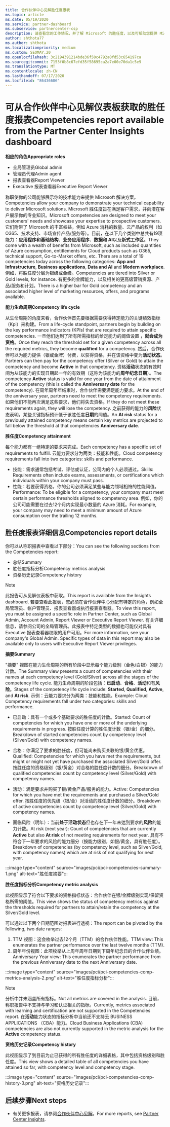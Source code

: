 ```yaml
---
title: 合作伙伴中心见解胜任度报表
ms.topic: article
ms.date: 05/19/2020
ms.service: partner-dashboard
ms.subservice: partnercenter-csp
description: 请查看您的工作情况，并了解 Microsoft 的胜任度，以及可帮助您提供 Microsoft 解决方案的服务。
author: shthota77
ms.author: shthota
ms.localizationpriority: medium
ms.custom: SEOMAY.20
ms.openlocfilehash: 3c2194391214bde36f50c4792a0fd53c654197ca
ms.sourcegitcommit: 7153f0b8c67efd35f58695ca2a7e00e70da1c5e9
ms.translationtype: MT
ms.contentlocale: zh-CN
ms.lasthandoff: 07/17/2020
ms.locfileid: "86436686"
---
```

# <a name="competencies-report-available-from-the-partner-center-insights-dashboard"></a><span data-ttu-id="2c392-103">可从合作伙伴中心见解仪表板获取的胜任度报表</span><span class="sxs-lookup"><span data-stu-id="2c392-103">Competencies report available from the Partner Center Insights dashboard</span></span>

<span data-ttu-id="2c392-104">**相应的角色**</span><span class="sxs-lookup"><span data-stu-id="2c392-104">**Appropriate roles**</span></span>
- <span data-ttu-id="2c392-105">全局管理员</span><span class="sxs-lookup"><span data-stu-id="2c392-105">Global admin</span></span>
- <span data-ttu-id="2c392-106">管理员代理</span><span class="sxs-lookup"><span data-stu-id="2c392-106">Admin agent</span></span>
- <span data-ttu-id="2c392-107">报表查看器</span><span class="sxs-lookup"><span data-stu-id="2c392-107">Report Viewer</span></span>
- <span data-ttu-id="2c392-108">Executive 报表查看器</span><span class="sxs-lookup"><span data-stu-id="2c392-108">Executive Report Viewer</span></span>

<span data-ttu-id="2c392-109">称职使你的公司能够展示你的技术能力来提供 Microsoft 解决方案。</span><span class="sxs-lookup"><span data-stu-id="2c392-109">Competencies allow your company to demonstrate your technical capability to deliver Microsoft solutions.</span></span> <span data-ttu-id="2c392-110">Microsoft 胜任度旨在满足客户需求，并向潜在客户展示你的专业知识。</span><span class="sxs-lookup"><span data-stu-id="2c392-110">Microsoft competencies are designed to meet your customers' needs and showcase your expertise to prospective customers.</span></span> <span data-ttu-id="2c392-111">它们附带了 Microsoft 的丰富权益，例如 Azure 消耗的数量、云产品的权利（如 O365、技术支持、市场宣传产品/服务等）。目前，在以下几个类别中总共有19项能力：**应用程序和基础结构**、**业务应用程序**、**数据和 AI**以及**新式工作区**。</span><span class="sxs-lookup"><span data-stu-id="2c392-111">They come with a wealth of benefits from Microsoft, such as included quantities of Azure consumption, entitlements for Cloud products such as O365, technical support, Go-to-Market offers, etc. There are a total of 19 competencies today across the following categories: **App and Infrastructure**, **Business applications**, **Data and AI** and **Modern workplace**.</span></span> <span data-ttu-id="2c392-112">例如，将胜任度分层为银级或金级。</span><span class="sxs-lookup"><span data-stu-id="2c392-112">Competencies are tiered into Silver or Gold levels, for instance.</span></span> <span data-ttu-id="2c392-113">有更多的金牌能力，以及相关的更高级营销资源、产品/服务和计划。</span><span class="sxs-lookup"><span data-stu-id="2c392-113">There is a higher bar for Gold competency and an associated higher level of marketing resources, offers, and programs available.</span></span>  

<span data-ttu-id="2c392-114">**能力生命周期**</span><span class="sxs-lookup"><span data-stu-id="2c392-114">**Competency life cycle**</span></span>

<span data-ttu-id="2c392-115">从生命周期的角度来看，合作伙伴首先要根据需要获得特定能力的关键绩效指标（Kpi）来构建。</span><span class="sxs-lookup"><span data-stu-id="2c392-115">From a life-cycle standpoint, partners begin by building on the key performance indicators (KPIs) that are required to attain specific competencies.</span></span> <span data-ttu-id="2c392-116">一旦他们达到了所有所需指标的给定能力的阈值设置 **，就会成为资格**。</span><span class="sxs-lookup"><span data-stu-id="2c392-116">Once they reach the threshold set for a given competency across all the required metrics, they become **qualified** for a competency.</span></span> <span data-ttu-id="2c392-117">然后，合作伙伴可以为能力提供（银或金牌）付费，以获得资格，并在该资格中变为**活动状态**。</span><span class="sxs-lookup"><span data-stu-id="2c392-117">Partners can then pay for the competency offer (Silver or Gold) to attain the competency and become **Active** in that competency.</span></span> <span data-ttu-id="2c392-118">资格**活动**状态的有效时间为从该能力的实现日期起一年的有效期（这称为该能力的**周年纪念日期**）。</span><span class="sxs-lookup"><span data-stu-id="2c392-118">The competency **Active** status is valid for one year from the date of attainment of the competency (this is called the **Anniversary date** for the competency).</span></span> <span data-ttu-id="2c392-119">在周年周年年结束时，合作伙伴需要满足能力要求。</span><span class="sxs-lookup"><span data-stu-id="2c392-119">At the end of the anniversary year, partners need to meet the competency requirements.</span></span> <span data-ttu-id="2c392-120">如果他们不能再次满足这些要求，他们将失去资格。</span><span class="sxs-lookup"><span data-stu-id="2c392-120">If they do not meet these requirements again, they will lose the competency.</span></span> <span data-ttu-id="2c392-121">之前获得的能力的**风险**状态表明，某些关键指标预计低于该胜任度**日期**的阈值。</span><span class="sxs-lookup"><span data-stu-id="2c392-121">An **At risk** status for a previously attained competency means certain key metrics are projected to fall below the threshold at that competencies **Anniversary date**.</span></span>

<span data-ttu-id="2c392-122">**胜任度**</span><span class="sxs-lookup"><span data-stu-id="2c392-122">**Competency attainment**</span></span>

<span data-ttu-id="2c392-123">每个能力都有一组特定的要求来完成。</span><span class="sxs-lookup"><span data-stu-id="2c392-123">Each competency has a specific set of requirements to fulfill.</span></span> <span data-ttu-id="2c392-124">云能力要求分为两类：技能和性能。</span><span class="sxs-lookup"><span data-stu-id="2c392-124">Cloud competency requirements fall into two categories: skills and performance.</span></span>

- <span data-ttu-id="2c392-125">技能：需求通常包括考试、评估或认证，公司内的个人必须通过。</span><span class="sxs-lookup"><span data-stu-id="2c392-125">Skills: Requirements often include exams, assessments, or certifications which individuals within your company must pass.</span></span>
- <span data-ttu-id="2c392-126">性能：若要获得资格，你的公司必须满足某些与能力领域相符的性能阈值。</span><span class="sxs-lookup"><span data-stu-id="2c392-126">Performance: To be eligible for a competency, your company must meet certain performance thresholds aligned to competency area.</span></span> <span data-ttu-id="2c392-127">例如，你的公司可能需要在过去12个月内实现最小数量的 Azure 消耗。</span><span class="sxs-lookup"><span data-stu-id="2c392-127">For example, your company may need to meet a minimum amount of Azure consumption over the trailing 12 months.</span></span>

## <a name="competencies-report-details"></a><span data-ttu-id="2c392-128">胜任度报表详细信息</span><span class="sxs-lookup"><span data-stu-id="2c392-128">Competencies report details</span></span>

<span data-ttu-id="2c392-129">你可以从称职报表中查看以下部分：</span><span class="sxs-lookup"><span data-stu-id="2c392-129">You can see the following sections from the Competencies report:</span></span>

- <span data-ttu-id="2c392-130">总结</span><span class="sxs-lookup"><span data-stu-id="2c392-130">Summary</span></span>
- <span data-ttu-id="2c392-131">胜任度指标分析</span><span class="sxs-lookup"><span data-stu-id="2c392-131">Competency metrics analysis</span></span>
- <span data-ttu-id="2c392-132">资格历史记录</span><span class="sxs-lookup"><span data-stu-id="2c392-132">Competency history</span></span>

 > [!NOTE]
 > <span data-ttu-id="2c392-133">此报告可从见解仪表板中获取。</span><span class="sxs-lookup"><span data-stu-id="2c392-133">This report is available from the Insights dashboard.</span></span> <span data-ttu-id="2c392-134">若要查看此报表，您必须在合作伙伴中心分配有特定的角色，例如全局管理员、帐户管理员、报表查看器或执行报表查看器。</span><span class="sxs-lookup"><span data-stu-id="2c392-134">To view this report, you must be assigned a specific role in Partner Center, such as Global Admin, Account Admin, Report Viewer or Executive Report Viewer.</span></span> <span data-ttu-id="2c392-135">有关详细信息，请参阅公司的全局管理员。此报表中特定类型的数据也可能仅对具有 Executive 报表查看器权限的用户可用。</span><span class="sxs-lookup"><span data-stu-id="2c392-135">For more information, see your company's Global Admin. Specific types of data in this report may also be available only to users with Executive Report Viewer privileges.</span></span>

<span data-ttu-id="2c392-136">**摘要**</span><span class="sxs-lookup"><span data-stu-id="2c392-136">**Summary**</span></span>

<span data-ttu-id="2c392-137">"摘要" 视图在能力生命周期的所有阶段中显示每个能力级别（金色/白银）的能力计数。</span><span class="sxs-lookup"><span data-stu-id="2c392-137">The Summary view presents a count of competencies with their names at each competency level (Gold/Silver) across all the stages of the competency life cycle.</span></span> <span data-ttu-id="2c392-138">能力生命周期的阶段包括：**已启动**、**合格**、**活动**和有**风险**。</span><span class="sxs-lookup"><span data-stu-id="2c392-138">Stages of the competency life cycle include: **Started**, **Qualified**, **Active**, and **At risk**.</span></span> <span data-ttu-id="2c392-139">示例：云能力要求分为两类：技能和性能。</span><span class="sxs-lookup"><span data-stu-id="2c392-139">Example: Cloud Competency requirements fall under two categories: skills and performance.</span></span>

- <span data-ttu-id="2c392-140">已启动：具有一个或多个基础要求的胜任度的计数。</span><span class="sxs-lookup"><span data-stu-id="2c392-140">Started: Count of competencies for which you have one or more of the underlying requirements in progress.</span></span>
<span data-ttu-id="2c392-141">按胜任度计算的胜任度计数（银/金）的细分。</span><span class="sxs-lookup"><span data-stu-id="2c392-141">Breakdown of started competencies count by competency level (Silver/Gold) with competency names.</span></span>

- <span data-ttu-id="2c392-142">合格：你满足了要求的胜任度，但可能尚未购买关联的银/黄金优惠。</span><span class="sxs-lookup"><span data-stu-id="2c392-142">Qualified: Competencies for which you have met the requirements, but might or might not yet have purchased the associated Silver/Gold offer.</span></span> <span data-ttu-id="2c392-143">按胜任度的资格级别（银/黄金）对合格的胜任度计数的细分。</span><span class="sxs-lookup"><span data-stu-id="2c392-143">Breakdown of qualified competencies count by competency level (Silver/Gold) with competency names.</span></span>

- <span data-ttu-id="2c392-144">活动：满足要求并购买了银/黄金产品/服务的能力。</span><span class="sxs-lookup"><span data-stu-id="2c392-144">Active: Competencies for which you have met the requirements and purchased a Silver/Gold offer.</span></span> <span data-ttu-id="2c392-145">按胜任度的优先级（银/金）对活动的胜任度计数的细分。</span><span class="sxs-lookup"><span data-stu-id="2c392-145">Breakdown of active competencies count by competency level (Silver/Gold) with competency names.</span></span>

- <span data-ttu-id="2c392-146">面临风险（明年）：当前**处于活动状态**但也存在下一年未达到要求的**风险**的能力计数。</span><span class="sxs-lookup"><span data-stu-id="2c392-146">At risk (next year): Count of competencies that are currently **Active** but also **At risk** of not meeting requirements for next year.</span></span>
<span data-ttu-id="2c392-147">具有不符合下一年要求的风险的能力细分（按能力级别，如银/黄金，具有胜任度）。</span><span class="sxs-lookup"><span data-stu-id="2c392-147">Breakdown of competencies (by competency level, such as Silver/Gold, with competency names) which are at risk of not qualifying for next year.</span></span>

:::image type="content" source="images/pci/pci-competencies-summary-1.png" alt-text="胜任度摘要":::

<span data-ttu-id="2c392-149">**胜任度指标分析**</span><span class="sxs-lookup"><span data-stu-id="2c392-149">**Competency metric analysis**</span></span>

<span data-ttu-id="2c392-150">此视图显示了符合以下要求的资格指标状态：合作伙伴在银/金牌级别实现/保留资格所需的阈值。</span><span class="sxs-lookup"><span data-stu-id="2c392-150">This view shows the status of competency metrics against the thresholds required for partners to attain/retain the competency at the Silver/Gold level.</span></span> 

<span data-ttu-id="2c392-151">可以通过以下两个日期范围对报表进行透视：</span><span class="sxs-lookup"><span data-stu-id="2c392-151">The report can be pivoted by the following, two date ranges:</span></span>

1. <span data-ttu-id="2c392-152">TTM 视图：这会枚举过去12个月（TTM）的合作伙伴性能。</span><span class="sxs-lookup"><span data-stu-id="2c392-152">TTM view: This enumerates the partner performance over the last twelve months (TTM).</span></span>
2. <span data-ttu-id="2c392-153">周年年份视图：此项枚举从上周年周年日期到下周年纪念日的合作伙伴业绩。</span><span class="sxs-lookup"><span data-stu-id="2c392-153">Anniversary Year view: This enumerates the partner performance from the previous Anniversary date to the next Anniversary date.</span></span>

:::image type="content" source="images/pci/pci-competencies-comp-metrics-analysis-2.png" alt-text="胜任度指标分析":::

> [!NOTE]
 > <span data-ttu-id="2c392-155">分析中并未涵盖所有指标。</span><span class="sxs-lookup"><span data-stu-id="2c392-155">Not all metrics are covered in the analysis.</span></span> <span data-ttu-id="2c392-156">目前，称职报告中不支持与学习和认证相关的指标。</span><span class="sxs-lookup"><span data-stu-id="2c392-156">Currently, metrics associated with learning and certification are not supported in the Competencies report.</span></span> <span data-ttu-id="2c392-157">在**活动**能力状态的指标分析中当前还不支持云 BUSINESS APPLICATIONS （CBA）能力。</span><span class="sxs-lookup"><span data-stu-id="2c392-157">Cloud Business Applications (CBA) competencies are also not currently supported in the metric analysis for the **Active** competency status.</span></span>

<span data-ttu-id="2c392-158">**资格历史记录**</span><span class="sxs-lookup"><span data-stu-id="2c392-158">**Competency history**</span></span>

<span data-ttu-id="2c392-159">此视图显示了到目前为止已获得的所有胜任度的详细表格，其中包括资格级别和胜任度。</span><span class="sxs-lookup"><span data-stu-id="2c392-159">This view shows a detailed table of all competencies you have attained so far, with competency level and competency stage.</span></span>

:::image type="content" source="images/pci/pci-competencies-comp-history-3.png" alt-text="资格历史记录":::

## <a name="next-steps"></a><span data-ttu-id="2c392-161">后续步骤</span><span class="sxs-lookup"><span data-stu-id="2c392-161">Next steps</span></span>

- <span data-ttu-id="2c392-162">有关更多报表，请参阅[合作伙伴中心见解](partner-center-insights.md)。</span><span class="sxs-lookup"><span data-stu-id="2c392-162">For more reports, see [Partner Center Insights](partner-center-insights.md).</span></span>
